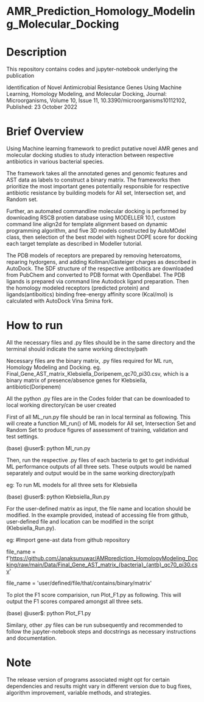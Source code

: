 # AMR_Prediction_Homology_Modeling_Molecular_Docking

# Description

This repository contains codes and jupyter-notebook underlying the publication

Identification of Novel Antimicrobial Resistance Genes Using Machine Learning, Homology Modeling, and Molecular Docking, 
Journal: Microorganisms, Volume 10, Issue 11, 10.3390/microorganisms10112102, Published: 23 October 2022

# Brief Overview

Using Machine learning framework to predict putative novel AMR genes and molecular docking studies to study interaction between respective antibiotics in various bacterial species.

The framework takes all the annotated genes and genomic features and AST data as labels to construct a binary matrix. The frameworks then prioritize the most important genes potentially responsible for respective antibiotic resistance by building models for All set, Intersection set, and Random set.

Further, an automated commandline molecular docking is performed by downloading RSCB protien database using MODELLER 10.1, custom command line align2d for template alignment based on dynamic programming algorithm, and five 3D models constructed by AutoMOdel class, then selection of the best model with highest DOPE score for docking each target template as described in Modeller tutorial.

The PDB models of receptors are prepared by removing heteroatoms, reparing hydorgens, and adding Kollman/Gasteiger charges as described in AutoDock. The SDF structure of the respective antiboitics are downloaded from PubChem and converted to PDB format with OpenBabel. The PDB ligands is prepared via command line Autodock ligand preparation. Then the homology modeled receptors (predicted protein) and ligands(antiboitics) binding free-energy affinity score (Kcal/mol) is calculated with AutoDock Vina Smina fork. 

# How to run
All the necessary files and .py files should be in the same directory and the terminal should indicate the same working directoy/path

Necessary files are the binary matrix, .py files required for ML run, Homology Modeling and Docking. eg. Final_Gene_AST_matrix_Klebsiella_Doripenem_qc70_pi30.csv, which is a binary matrix of presence/absence genes for Klebsiella, antibiotic(Doripenem)

All the python .py files are in the Codes folder that can be downloaded to local working directory/can be user created

First of all ML_run.py file should be ran in local terminal as following. This will create a function Ml_run() of ML models for All set, Intersection Set and Random Set to produce figures of assessment of training, validation and test settings.

(base) @user$: python Ml_run.py

Then, run the respective .py files of each bacteria to get  to get individual ML performance outputs of all three sets. These outputs would be named separately and output would be in the same working directory/path

eg: To run ML models for all three sets for Klebsiella

(base) @user$: python Klebsiella_Run.py

For the user-defined matrix as input, the file name and location should be modified. In the example provided, instead of accessing file from github, user-defined file and location can be modified in the script (Klebsiella_Run.py).

eg:
#Import gene-ast data from github repository

file_name = f'https://github.com/Janaksunuwar/AMRprediction_HomologyModeling_Docking/raw/main/Data/Final_Gene_AST_matrix_{bacteria}_{antb}_qc70_pi30.csv'

file_name = 'user/defined/file/that/contains/binary/matrix'

To plot the F1 score comparision, run Plot_F1.py as following. This will output the F1 scores compared amongst all three sets.

(base) @user$: python Plot_F1.py

Similary, other .py files can be run subsequently and recommended to follow the jupyter-notebook steps and docstrings as necessary instructions and documentation.

# Note

The release version of programs associated might opt for certain dependencies and results might vary in different version due to bug fixes, algorithm improvement, variable methods, and strategies.
